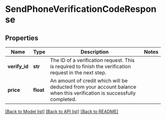 # SendPhoneVerificationCodeResponse

## Properties
Name | Type | Description | Notes
------------ | ------------- | ------------- | -------------
**verify_id** | **str** | The ID of a verification request. This is required to finish the verification request in the next step. | 
**price** | **float** | An amount of credit which will be deducted from your account balance when this verification is successfully completed. | 

[[Back to Model list]](../README.md#documentation-for-models) [[Back to API list]](../README.md#documentation-for-api-endpoints) [[Back to README]](../README.md)


